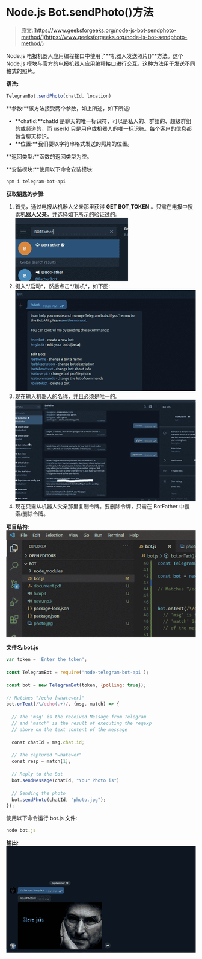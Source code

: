 # Node.js Bot.sendPhoto()方法

> 原文:[https://www.geeksforgeeks.org/node-js-bot-sendphoto-method/](https://www.geeksforgeeks.org/node-js-bot-sendphoto-method/)

Node.js 电报机器人应用编程接口中使用了**机器人发送照片()**方法。这个 Node.js 模块与官方的电报机器人应用编程接口进行交互。这种方法用于发送不同格式的照片。

**语法:**

```js
TelegramBot.sendPhoto(chatId, location)

```

**参数:**该方法接受两个参数，如上所述，如下所述:

*   **chatId:**chatId 是聊天的唯一标识符，可以是私人的、群组的、超级群组的或频道的，而 userId 只是用户或机器人的唯一标识符。每个客户的信息都包含聊天标识。
*   **位置:**我们要以字符串格式发送的照片的位置。

**返回类型:**函数的返回类型为空。

**安装模块:**使用以下命令安装模块:

```js
npm i telegram-bot-api

```

**获取钥匙的步骤:**

1.  首先，通过电报从机器人父亲那里获得 **GET BOT_TOKEN** 。只需在电报中搜索**机器人父亲**，并选择如下所示的验证过的:
    ![](img/ed770dbbdc9543bb763c19e559c80c5b.png)
2.  键入*/启动*，然后点击*/新机*，如下图:
    ![](img/7e1485bc848ccfa6b63f2d308c75e6b9.png)
3.  现在输入机器人的名称，并且必须是唯一的。
    ![](img/16c5043413f0b50f826f0fbba9ba6b8b.png)
4.  现在只需从机器人父亲那里复制令牌。要删除令牌，只需在 BotFather 中搜索/删除令牌。

**项目结构:**
![](img/1c7035a46a51cc76cfa226a149a66005.png)

**文件名:bot.js**

```js
var token = 'Enter the token';

const TelegramBot = require('node-telegram-bot-api');

const bot = new TelegramBot(token, {polling: true});

// Matches "/echo [whatever]"
bot.onText(/\/echo(.+)/, (msg, match) => {

  // The 'msg' is the received Message from Telegram
  // and 'match' is the result of executing the regexp 
  // above on the text content of the message

  const chatId = msg.chat.id;

  // The captured "whatever"
  const resp = match[1]; 

  // Reply to the Bot
  bot.sendMessage(chatId, "Your Photo is") 

  // Sending the photo
  bot.sendPhoto(chatId, "photo.jpg"); 
});
```

使用以下命令运行 bot.js 文件:

```js
node bot.js

```

**输出:**
![](img/ba384807537173b7fd58dfc4a71adb13.png)
